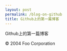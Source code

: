 ```yaml
---
layout: post
permalink: /blog-on-github
title: Github上的第一篇博客
---
```


Github上的第一篇博客

 <div class="footer"> &copy; 2004 Foo Corporation </div>
